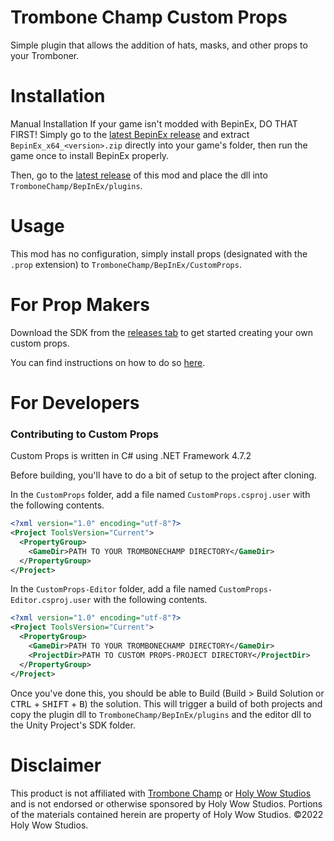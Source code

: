 # Trombone Champ Custom Props
Simple plugin that allows the addition of hats, masks, and other props to your Tromboner.

# Installation

Manual Installation
If your game isn't modded with BepinEx, DO THAT FIRST! Simply go to the [latest BepinEx release](https://github.com/BepInEx/BepInEx/releases/latest) and extract `BepinEx_x64_<version>.zip` directly into your game's folder, then run the game once to install BepinEx properly.

Then, go to the [latest release](https://github.com/DeadlyKitten/TromboneChamp_CustomProps/releases/latest) of this mod and place the dll into `TromboneChamp/BepInEx/plugins`.

# Usage

This mod has no configuration, simply install props (designated with the `.prop` extension) to `TromboneChamp/BepInEx/CustomProps`.

# For Prop Makers

Download the SDK from the [releases tab](https://github.com/DeadlyKitten/TromboneChamp_CustomProps/releases/latest) to get started creating your own custom props.

You can find instructions on how to do so [here](https://github.com/DeadlyKitten/TromboneChamp_CustomProps/blob/master/Custom%20Props-Project/README.md).

# For Developers

### Contributing to Custom Props
Custom Props is written in C# using .NET Framework 4.7.2

Before building, you'll have to do a bit of setup to the project after cloning.

In the `CustomProps` folder, add a file named `CustomProps.csproj.user` with the following contents.  

```xml
<?xml version="1.0" encoding="utf-8"?>
<Project ToolsVersion="Current">
  <PropertyGroup>
    <GameDir>PATH TO YOUR TROMBONECHAMP DIRECTORY</GameDir>
  </PropertyGroup>
</Project>
```

In the `CustomProps-Editor` folder, add a file named `CustomProps-Editor.csproj.user` with the following contents.

```xml
<?xml version="1.0" encoding="utf-8"?>
<Project ToolsVersion="Current">
  <PropertyGroup>
    <GameDir>PATH TO YOUR TROMBONECHAMP DIRECTORY</GameDir>
    <ProjectDir>PATH TO CUSTOM PROPS-PROJECT DIRECTORY</ProjectDir>
  </PropertyGroup>
</Project>
```

Once you've done this, you should be able to Build (Build > Build Solution or <kbd>CTRL</kbd> + <kbd>SHIFT</kbd> + <kbd>B</kbd>) the solution. This will trigger a build of both projects and copy the plugin dll to `TromboneChamp/BepInEx/plugins` and the editor dll to the Unity Project's SDK folder.

# Disclaimer
This product is not affiliated with [Trombone Champ](https://store.steampowered.com/app/1059990/Trombone_Champ/) or [Holy Wow Studios](http://www.holywowstudios.com/) and is not endorsed or otherwise sponsored by Holy Wow Studios. Portions of the materials contained herein are property of Holy Wow Studios. ©2022 Holy Wow Studios.
